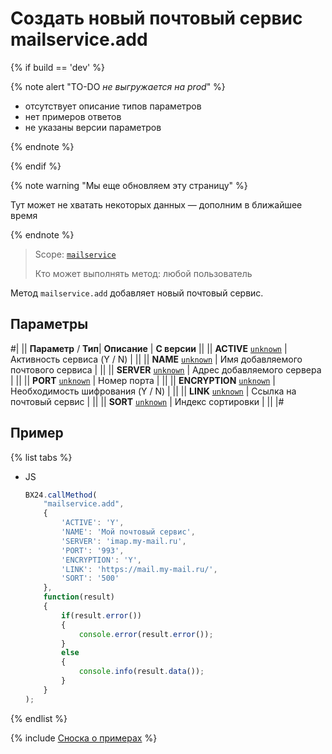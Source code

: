 # Создать новый почтовый сервис mailservice.add

{% if build == 'dev' %}

{% note alert "TO-DO _не выгружается на prod_" %}

- отсутствует описание типов параметров
- нет примеров ответов
- не указаны версии параметров

{% endnote %}

{% endif %}

{% note warning "Мы еще обновляем эту страницу" %}

Тут может не хватать некоторых данных — дополним в ближайшее время

{% endnote %}

> Scope: [`mailservice`](../scopes/permissions.md)
>
> Кто может выполнять метод: любой пользователь

Метод `mailservice.add` добавляет новый почтовый сервис.

## Параметры

#|
||  **Параметр** / **Тип**| **Описание** | **С версии** ||
|| **ACTIVE**
[`unknown`](../data-types.md) | Активность сервиса (Y / N) | ||
|| **NAME**
[`unknown`](../data-types.md) | Имя добавляемого почтового сервиса | ||
|| **SERVER**
[`unknown`](../data-types.md) | Адрес добавляемого сервера | ||
|| **PORT**
[`unknown`](../data-types.md) | Номер порта | ||
|| **ENCRYPTION**
[`unknown`](../data-types.md) | Необходимость шифрования (Y / N) | ||
|| **LINK**
[`unknown`](../data-types.md) | Ссылка на почтовый сервис | ||
|| **SORT**
[`unknown`](../data-types.md) | Индекс сортировки | ||
|#

## Пример

{% list tabs %}

- JS

    ```js
    BX24.callMethod(
        "mailservice.add",
        {
            'ACTIVE': 'Y',
            'NAME': 'Мой почтовый сервис',
            'SERVER': 'imap.my-mail.ru',
            'PORT': '993',
            'ENCRYPTION': 'Y',
            'LINK': 'https://mail.my-mail.ru/',
            'SORT': '500'
        },
        function(result)
        {
            if(result.error())
            {
                console.error(result.error());
            }
            else
            {
                console.info(result.data());
            }
        }
    );
    ```

{% endlist %}

{% include [Сноска о примерах](../../_includes/examples.md) %}